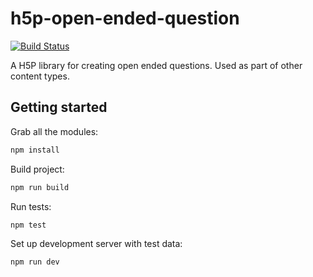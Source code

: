 # h5p-open-ended-question

[![Build Status](https://travis-ci.org/h5p/h5p-open-ended-question.svg?branch=master)](https://travis-ci.org/h5p/h5p-open-ended-question)

A H5P library for creating open ended questions.
Used as part of other content types.

## Getting started

Grab all the modules:
```javascript
npm install
```

Build project:
```javascript
npm run build
```

Run tests:
```javscript
npm test
```

Set up development server with test data:
```javascript
npm run dev
```
